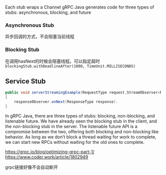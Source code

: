 
Each stub wraps a Channel
gRPC Java generates code for three types of stubs: asynchronous, blocking, and future

### Asynchronous Stub
异步回调的方式，不会阻塞当前线程

### Blocking Stub

在调用hasNext的时候会阻塞线程。可以指定超时`blockingStub.withDeadlineAfter(1000, TimeUnit.MILLISECONDS)`

## Service Stub

```java
public void serverStreamingExample(RequestType request,StreamObserver<ResponseType> responseObserver)
{
    responseObserver.onNext(ResponseType response).
}
```

In gRPC Java, there are three types of stubs: blocking, non-blocking, and listenable future. We have already seen the blocking stub in the client, and the non-blocking stub in the server. The listenable future API is a compromise between the two, offering both blocking and non-blocking like behavior. As long as we don’t block a thread waiting for work to complete, we can start new RPCs without waiting for the old ones to complete.


https://grpc.io/blog/optimizing-grpc-part-1/
https://www.coder.work/article/1802949

grpc链接好像不会自动断开

